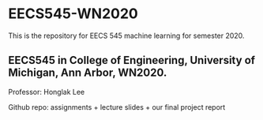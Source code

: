 # EECS545-WN2020
This is the repository for EECS 545 machine learning for semester 2020.

## EECS545 in College of Engineering, University of Michigan, Ann Arbor, WN2020.

Professor: Honglak Lee

Github repo: assignments + lecture slides + our final project report
